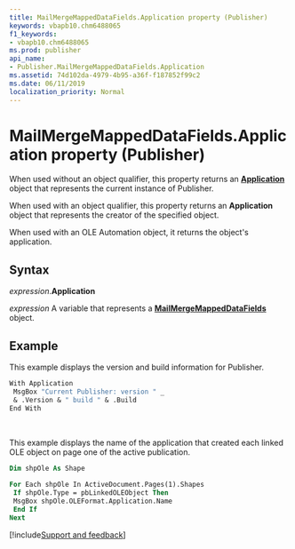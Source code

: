 ```yaml
---
title: MailMergeMappedDataFields.Application property (Publisher)
keywords: vbapb10.chm6488065
f1_keywords:
- vbapb10.chm6488065
ms.prod: publisher
api_name:
- Publisher.MailMergeMappedDataFields.Application
ms.assetid: 74d102da-4979-4b95-a36f-f187852f99c2
ms.date: 06/11/2019
localization_priority: Normal
---
```



# MailMergeMappedDataFields.Application property (Publisher)

When used without an object qualifier, this property returns an **[Application](Publisher.Application.md)** object that represents the current instance of Publisher. 

When used with an object qualifier, this property returns an **Application** object that represents the creator of the specified object. 

When used with an OLE Automation object, it returns the object's application.


## Syntax

_expression_.**Application**

_expression_ A variable that represents a **[MailMergeMappedDataFields](Publisher.MailMergeMappedDataFields.md)** object.


## Example

This example displays the version and build information for Publisher.

```vb
With Application 
 MsgBox "Current Publisher: version " _ 
 & .Version & " build " & .Build 
End With
```

<br/>

This example displays the name of the application that created each linked OLE object on page one of the active publication.

```vb
Dim shpOle As Shape 
 
For Each shpOle In ActiveDocument.Pages(1).Shapes 
 If shpOle.Type = pbLinkedOLEObject Then 
 MsgBox shpOle.OLEFormat.Application.Name 
 End If 
Next
```

[!include[Support and feedback](~/includes/feedback-boilerplate.md)]